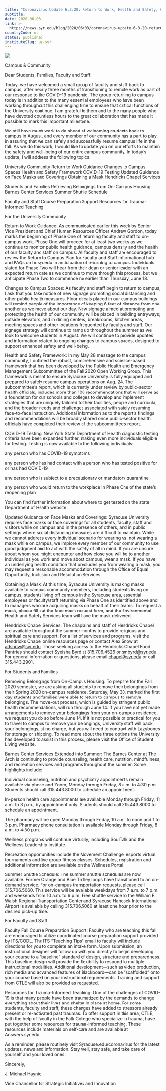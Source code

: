```yaml
---
title: "Coronavirus Update 6.3.20: Return to Work, Health and Safety, Course Preparation and More"
subtitle: 
date: 2020-06-03
link: >-
  https://news.syr.edu/blog/2020/06/03/coronavirus-update-6-3-20-return-to-work-health-and-safety-course-preparation-and-more/
countryCode: us
status: published
instituteSlug: us-syr
---
```

![](https://news.syr.edu/wp-content/uploads/2020/03/CoronavirusUpdate-690x489-1-564x400.jpg)

Campus & Community

Dear Students, Families, Faculty and Staff:

Today, we have welcomed a small group of faculty and staff back to campus, after nearly three months of transitioning to remote work as part of our response to the COVID-19 pandemic. The group returning to campus today is in addition to the many essential employees who have been working throughout this challenging time to ensure that critical functions of the University continue. I am grateful to them and to the many people who have devoted countless hours to the great collaboration that has made it possible to mark this important milestone.

We still have much work to do ahead of welcoming students back to campus in August, and every member of our community has a part to play in assuring that we can safely and successfully resume campus life in the fall. As we do this work, I would like to update you on our efforts to maintain the safety and well-being of our entire campus community. In today’s update, I will address the following topics:

University Community Return to Work Guidance Changes to Campus Spaces Health and Safety Framework COVID-19 Testing Updated Guidance on Face Masks and Coverings Obtaining a Mask Hendricks Chapel Services

Students and Families Retrieving Belongings from On-Campus Housing Barnes Center Services Summer Shuttle Schedule

Faculty and Staff Course Preparation Support Resources for Trauma-Informed Teaching



For the University Community

Return to Work Guidance: As communicated earlier this week by Senior Vice President and Chief Human Resources Officer Andrew Gordon, today marks the beginning of Phase One of returning faculty and staff to on-campus work. Phase One will proceed for at least two weeks as we continue to monitor public health guidance, campus density and the health of our faculty and staff on campus. All faculty and staff are encouraged to review the Return to Campus Plan for Faculty and Staff informational hub and FAQs on hr.syr.edu in anticipation of returning to campus. Individuals slated for Phase Two will hear from their dean or senior leader with an expected return date as we continue to move through this process, but we anticipate Phase Two to commence no earlier than Thursday, June 18.

Changes to Campus Spaces: As faculty and staff begin to return to campus, I ask that you take notice of new signage promoting social distancing and other public health measures. Floor decals placed in our campus buildings will remind people of the importance of keeping 6 feet of distance from one another as we move about our day. New signage aimed at promoting and protecting the health of our community will be placed in building entryways; outside elevators; and in dining centers, breakrooms, kitchen areas, meeting spaces and other locations frequented by faculty and staff. Our signage strategy will continue to ramp up throughout the summer as we look to welcome students in August. We will continue to provide updates and information related to ongoing changes to campus spaces, designed to support enhanced safety and well-being.

Health and Safety Framework: In my May 28 message to the campus community, I outlined the robust, comprehensive and science-based framework that has been developed by the Public Health and Emergency Management Subcommittee of the Fall 2020 Open Working Group. This framework is meant to ensure Syracuse University is fully equipped and prepared to safely resume campus operations on Aug. 24. The subcommittee’s report, which is currently under review by public-sector health officials, includes more than 100 recommendations that will serve as a foundation for our schools and colleges to develop and implement strategies that are uniquely tailored to their facilities, people and curricula, and the broader needs and challenges associated with safely resuming face-to-face instruction. Additional information as to the report’s findings and recommendations will be broadly shared once public-sector health officials have completed their review of the subcommittee’s report.

COVID-19 Testing: New York State Department of Health diagnostic testing criteria have been expanded further, making even more individuals eligible for testing. Testing is now available to the following individuals:

any person who has COVID-19 symptoms

any person who has had contact with a person who has tested positive for or has had COVID-19

any person who is subject to a precautionary or mandatory quarantine

any person who would return to the workplace in Phase One of the state’s reopening plan

You can find further information about where to get tested on the state Department of Health website.

Updated Guidance on Face Masks and Coverings: Syracuse University requires face masks or face coverings for all students, faculty, staff and visitors while on campus and in the presence of others, and in public settings where social distancing measures are difficult to maintain. While we cannot address every individual scenario for wearing vs. not wearing a mask while on campus, we implore every member of our community to use good judgment and to act with the safety of all in mind. If you are unsure about whom you might encounter and how close you will be to another individual as you work and move about campus, wear a mask. If you have an underlying health condition that precludes you from wearing a mask, you may request a reasonable accommodation through the Office of Equal Opportunity, Inclusion and Resolution Services.

Obtaining a Mask: At this time, Syracuse University is making masks available to campus community members, including students living on campus, students living off campus in the Syracuse area, essential employees or faculty/staff returning via Phase One as identified above and to managers who are acquiring masks on behalf of their teams. To request a mask, please fill out the face mask request form, and the Environmental Health and Safety Services team will have the mask delivered.

Hendricks Chapel Services: The chaplains and staff of Hendricks Chapel are available throughout the summer months to provide religious and spiritual care and support. For a list of services and programs, visit the Hendricks Chapel online resources page or contact Alex Snow at adsnow@syr.edu. Those seeking access to the Hendricks Chapel Food Pantries should contact Syeisha Byrd at 315.706.4526 or smbyrd@syr.edu. For general information or questions, please email chapel@syr.edu or call 315.443.2901.

For Students and Families

Removing Belongings from On-Campus Housing: To prepare for the Fall 2020 semester, we are asking all students to remove their belongings from their Spring 2020 on-campus residence. Saturday, May 30, marked the first day students and families were able to return to campus to remove belongings. The move-out process, which is guided by stringent public health recommendations, will run through June 14. If you have not yet made arrangements to remove your belongings from your on-campus residence, we request you do so before June 14. If it is not possible or practical for you to travel to campus to remove your belongings, University staff will pack your belongings, at no charge, but you will need to contract with Lazybones for storage or shipping. To read more about the three options the University has developed to assist in this process, please visit the Office of Student Living website.

Barnes Center Services Extended into Summer: The Barnes Center at The Arch is continuing to provide counseling, health care, nutrition, mindfulness, and recreation services and programs throughout the summer. Some highlights include:

Individual counseling, nutrition and psychiatry appointments remain available via phone and Zoom, Monday through Friday, 8 a.m. to 4:30 p.m. Students should call 315.443.8000 to schedule an appointment.

In-person health care appointments are available Monday through Friday, 11 a.m. to 3 p.m., by appointment only. Students should call 315.443.8000 to schedule an appointment.

The pharmacy will be open Monday through Friday, 10 a.m. to noon and 1 to 3 p.m. Pharmacy phone consultation is available Monday through Friday, 8 a.m. to 4:30 p.m.

Wellness programs will continue virtually, including SoulTalk and the Wellness Leadership Institute.

Recreation opportunities include the Movement Challenge, esports virtual tournaments and live group fitness classes. Schedules, registration and additional information are available on the Wellness Portal.

Summer Shuttle Schedule: The summer shuttle schedules are now available. Former Orange and Blue Trolley loops have transitioned to an on-demand service. For on-campus transportation requests, please call 315.706.5060. This service will be available weekdays from 7 a.m. to 7 p.m. and weekends from 10 a.m. to 6 p.m. Free shuttle service to the William F. Walsh Regional Transportation Center and Syracuse Hancock International Airport is available by calling 315.706.5060 at least one hour prior to the desired pick-up time.

For Faculty and Staff

Faculty Fall Course Preparation Support: Faculty who are teaching this fall are encouraged to utilize coordinated course preparation support provided by ITS/CODL. The ITS “Teaching Tips” email to faculty will include directions for you to complete an intake form. Upon submission, an instructional designer will follow up with you directly to begin developing your course to a “baseline” standard of design, structure and preparedness. This baseline design will provide the flexibility to respond to multiple instructional modalities. Additional development—such as video production, rich media and advanced features of Blackboard—can be “scaffolded” onto your course based on your instructional requirements. Training and support from CTLE will also be provided as requested.

Resources for Trauma-Informed Teaching: One of the challenges of COVID-19 is that many people have been traumatized by the demands to change everything about their lives and shelter in place at home. For some students, faculty and staff, these changes have added to stressors already present or re-activated past traumas. To offer support in this area, CTLE, with the help of faculty in the Falk College who specialize in trauma, have put together some resources for trauma-informed teaching. These resources include materials on self-care and are available at Answers.syr.edu.

As a reminder, please routinely visit Syracuse.edu/coronavirus for the latest updates, news and information. Stay well, stay safe, and take care of yourself and your loved ones.

Sincerely,

J. Michael Haynie

Vice Chancellor for Strategic Initiatives and Innovation